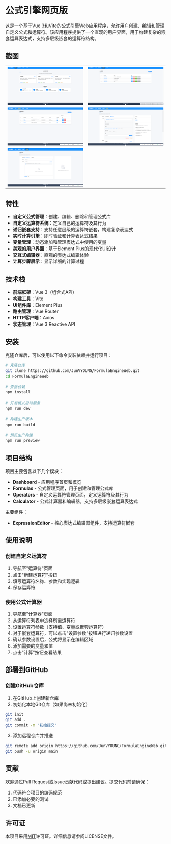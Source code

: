# 公式引擎网页版

这是一个基于Vue 3和Vite的公式引擎Web应用程序，允许用户创建、编辑和管理自定义公式和运算符。该应用程序提供了一个直观的用户界面，用于构建复杂的嵌套运算表达式，支持多层级嵌套的运算符结构。

## 截图
|                                    |                                    |
| ---------------------------------- | ---------------------------------- |
| ![Demo](./.github/imgs/首页.png) | ![Demo](./.github/imgs/公式管理.png) |
| ![Demo](./.github/imgs/运算符管理.png) | ![Demo](./.github/imgs/公式计算.png) |
| ![Demo](./.github/imgs/使用保存公式计算.png) |  |

## 特性

- **自定义公式管理**：创建、编辑、删除和管理公式库
- **自定义运算符系统**：定义自己的运算符及其行为
- **递归嵌套支持**：支持任意层级的运算符嵌套，构建复杂表达式
- **实时计算引擎**：即时验证和计算表达式结果
- **变量管理**：动态添加和管理表达式中使用的变量
- **美观的用户界面**：基于Element Plus的现代化UI设计
- **交互式编辑器**：直观的表达式编辑体验
- **计算步骤展示**：显示详细的计算过程

## 技术栈

- **前端框架**：Vue 3（组合式API）
- **构建工具**：Vite
- **UI组件库**：Element Plus
- **路由管理**：Vue Router
- **HTTP客户端**：Axios
- **状态管理**：Vue 3 Reactive API

## 安装

克隆仓库后，可以使用以下命令安装依赖并运行项目：

```bash
# 克隆仓库
git clone https://github.com/JunVYOUNG/FormulaEngineWeb.git
cd FormulaEngineWeb

# 安装依赖
npm install

# 开发模式启动服务
npm run dev

# 构建生产版本
npm run build

# 预览生产构建
npm run preview
```

## 项目结构

项目主要包含以下几个模块：

- **Dashboard** - 应用程序首页和概览
- **Formulas** - 公式管理页面，用于创建和管理公式库
- **Operators** - 自定义运算符管理页面，定义运算符及其行为 
- **Calculator** - 公式计算器和编辑器，支持多层级嵌套运算表达式

主要组件：

- **ExpressionEditor** - 核心表达式编辑器组件，支持运算符嵌套

## 使用说明

### 创建自定义运算符
1. 导航至"运算符"页面
2. 点击"新建运算符"按钮
3. 填写运算符名称、参数和实现逻辑
4. 保存运算符

### 使用公式计算器
1. 导航至"计算器"页面
2. 从运算符列表中选择所需运算符
3. 设置运算符参数（支持值、变量或嵌套运算符）
4. 对于嵌套运算符，可以点击"设置参数"按钮进行递归参数设置
5. 确认参数设置后，公式将显示在编辑区域
6. 添加需要的变量和值
7. 点击"计算"按钮查看结果

## 部署到GitHub

### 创建GitHub仓库
1. 在GitHub上创建新仓库
2. 初始化本地Git仓库（如果尚未初始化）
```bash
git init
git add .
git commit -m "初始提交"
```
3. 添加远程仓库并推送
```bash
git remote add origin https://github.com/JunVYOUNG/FormulaEngineWeb.git
git push -u origin main
```

## 贡献

欢迎通过Pull Request或Issue贡献代码或提出建议。提交代码前请确保：

1. 代码符合项目的编码规范
2. 已添加必要的测试
3. 文档已更新

## 许可证

本项目采用[MIT](LICENSE)许可证。详细信息请参阅LICENSE文件。
